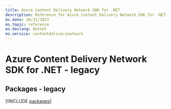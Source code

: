 ```yaml
---
title: Azure Content Delivery Network SDK for .NET
description: Reference for Azure Content Delivery Network SDK for .NET
ms.date: 10/31/2023
ms.topic: reference
ms.devlang: dotnet
ms.service: contentdeliverynetwork
---
```

# Azure Content Delivery Network SDK for .NET - legacy
## Packages - legacy
[!INCLUDE [packages](content-delivery-network-index.md)]